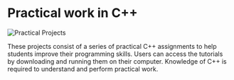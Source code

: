 # Practical work in C++
![Practical Projects](https://github.com/Ayoub-etoullali/Activites-Pratiques-CPP/assets/92756846/f42a9278-4a79-45aa-9b3f-96cd2111654c)

These projects consist of a series of practical C++ assignments to help students improve their programming skills. Users can access the tutorials by downloading and running them on their computer. Knowledge of C++ is required to understand and perform practical work.

